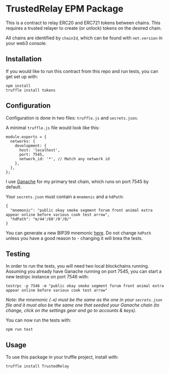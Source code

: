 # TrustedRelay EPM Package

This is a contract to relay ERC20 and ERC721 tokens between chains. This requires a trusted relayer to create (or unlock) tokens on the desired chain.

All chains are identified by `chainId`, which can be found with `net.version` in your web3 console.

## Installation

If you would like to run this contract from this repo and run tests, you can get set up with:

```
npm install
truffle install tokens
```

## Configuration

Configuration is done in two files: `truffle.js` and `secrets.json`.

A minimal `truffle.js` file would look like this:

```
module.exports = {
  networks: {
    development: {
      host: 'localhost',
      port: 7545,
      network_id: '*', // Match any network id
    },
  },
};
```

I use [Ganache](https://github.com/trufflesuite/ganache/releases) for my primary test chain, which runs on port 7545 by default.

Your `secrets.json` must contain a `mnemonic` and a `hdPath`:

```
{
  "mnemonic": "public okay smoke segment forum front animal extra appear online before various cook test arrow",
  "hdPath": "m/44'/60'/0'/0/"
}
```

You can generate a new BIP39 mnemonic [here](https://coinomi.com/recovery-phrase-tool.html). Do not change `hdPath` unless you have a good reason to - changing it will brea the tests.

## Testing

In order to run the tests, you will need two local blockchains running. Assuming you already have Ganache running on port 7545, you can start a new testrpc instance on port 7546 with:

```
testrpc -p 7546 -m "public okay smoke segment forum front animal extra appear online before various cook test arrow"
```

*Note: the mnemonic (`-m`) must be the same as the one in your `secrets.json` file and it must also be the same one that seeded your Ganache chain (to change, click on the settings gear and go to accounts & keys).*

You can now run the tests with:

```
npm run test
```

## Usage

To use this package in your truffle project, install with:

```
truffle install TrustedRelay
```
